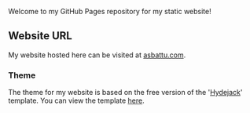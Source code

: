 Welcome to my GitHub Pages repository for my static website!
## Website URL

My website hosted here can be visited at [asbattu.com](https://www.asbattu.com/).
### Theme

The theme for my website is based on the free version of the '[Hydejack](https://hydejack.com/)' template. You can view the template [here](https://hydejack.com/).
